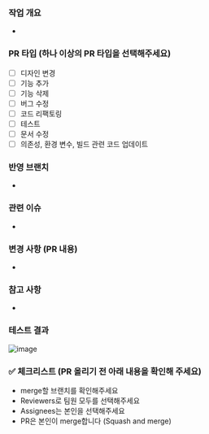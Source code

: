 ### 작업 개요
<!--
ex) 구글 소셜 로그인 기능 추가
-->
- 

### PR 타입 (하나 이상의 PR 타입을 선택해주세요)
- [ ] 디자인 변경
- [ ] 기능 추가
- [ ] 기능 삭제
- [ ] 버그 수정
- [ ] 코드 리팩토링
- [ ] 테스트
- [ ] 문서 수정
- [ ] 의존성, 환경 변수, 빌드 관련 코드 업데이트

### 반영 브랜치
<!--
ex) feat/login -> feature
-->
- 

### 관련 이슈
<!--
ex) closed: #4
-->
- 

### 변경 사항 (PR 내용)
<!--
ex) 로그인 시, 구글 소셜 로그인 기능을 추가했습니다.
-->
- 

### 참고 사항
<!--
리뷰 시 유의할 점, 생각해볼 문제
-->
- 

### 테스트 결과
<!--
스크린샷, GIF, 혹은 라이브 데모가 가능하도록 샘플API를 첨부할 수 있습니다. 스크린샷을 권장합니다.
-->
![image](경로)

### ️✅ 체크리스트 (PR 올리기 전 아래 내용을 확인해 주세요)
- merge할 브랜치를 확인해주세요
- Reviewers로 팀원 모두를 선택해주세요
- Assignees는 본인을 선택해주세요
- PR은 본인이 merge합니다 (Squash and merge)
